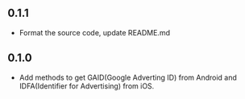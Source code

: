 ## 0.1.1

* Format the source code, update README.md

## 0.1.0

* Add methods to get GAID(Google Adverting ID) from Android and IDFA(Identifier for Advertising) from iOS.
